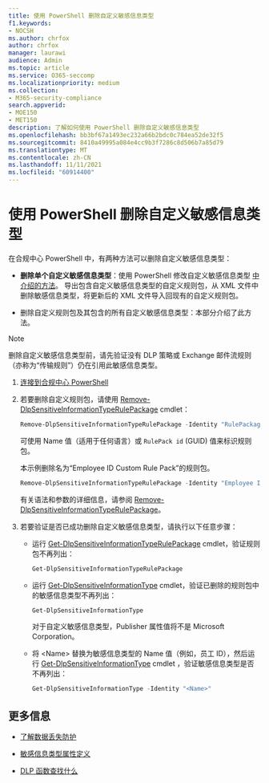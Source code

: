 ```yaml
---
title: 使用 PowerShell 删除自定义敏感信息类型
f1.keywords:
- NOCSH
ms.author: chrfox
author: chrfox
manager: laurawi
audience: Admin
ms.topic: article
ms.service: O365-seccomp
ms.localizationpriority: medium
ms.collection:
- M365-security-compliance
search.appverid:
- MOE150
- MET150
description: 了解如何使用 PowerShell 删除自定义敏感信息类型
ms.openlocfilehash: bb3bf67a1493ec232a66b2bdc0c784ea52de32f5
ms.sourcegitcommit: 8410a49995a084e4cc9b3f7286c8d506b7a85d79
ms.translationtype: MT
ms.contentlocale: zh-CN
ms.lasthandoff: 11/11/2021
ms.locfileid: "60914400"
---
```

# <a name="remove-a-custom-sensitive-information-type-using-powershell"></a>使用 PowerShell 删除自定义敏感信息类型

在合规中心 PowerShell 中，有两种方法可以删除自定义敏感信息类型：

- **删除单个自定义敏感信息类型**：使用 PowerShell 修改自定义敏感信息类型 [中介绍的方法](sit-modify-a-custom-sensitive-information-type-in-powershell.md#modify-a-custom-sensitive-information-type-using-powershell)。 导出包含自定义敏感信息类型的自定义规则包，从 XML 文件中删除敏感信息类型，将更新后的 XML 文件导入回现有的自定义规则包。

- 删除自定义规则包及其包含的所有自定义敏感信息类型：本部分介绍了此方法。

> [!NOTE]
> 删除自定义敏感信息类型前，请先验证没有 DLP 策略或 Exchange 邮件流规则（亦称为“传输规则”）仍在引用此敏感信息类型。

1. [连接到合规中心 PowerShell](/powershell/exchange/exchange-online-powershell)

2. 若要删除自定义规则包，请使用 [Remove-DlpSensitiveInformationTypeRulePackage](/powershell/module/exchange/remove-dlpsensitiveinformationtyperulepackage) cmdlet：

   ```powershell
   Remove-DlpSensitiveInformationTypeRulePackage -Identity "RulePackageIdentity"
   ```

   可使用 Name 值（适用于任何语言）或 `RulePack id` (GUID) 值来标识规则包。

   本示例删除名为“Employee ID Custom Rule Pack”的规则包。

   ```powershell
   Remove-DlpSensitiveInformationTypeRulePackage -Identity "Employee ID Custom Rule Pack"
   ```

   有关语法和参数的详细信息，请参阅 [Remove-DlpSensitiveInformationTypeRulePackage](/powershell/module/exchange/remove-dlpsensitiveinformationtyperulepackage)。

3. 若要验证是否已成功删除自定义敏感信息类型，请执行以下任意步骤：

   - 运行 [Get-DlpSensitiveInformationTypeRulePackage](/powershell/module/exchange/get-dlpsensitiveinformationtyperulepackage) cmdlet，验证规则包不再列出：

     ```powershell
     Get-DlpSensitiveInformationTypeRulePackage
     ```

   - 运行 [Get-DlpSensitiveInformationType](/powershell/module/exchange/get-dlpsensitiveinformationtype) cmdlet，验证已删除的规则包中的敏感信息类型不再列出：

     ```powershell
     Get-DlpSensitiveInformationType
     ```

     对于自定义敏感信息类型，Publisher 属性值将不是 Microsoft Corporation。

   - 将 \<Name\> 替换为敏感信息类型的 Name 值（例如，员工 ID），然后运行 [Get-DlpSensitiveInformationType](/powershell/module/exchange/get-dlpsensitiveinformationtype) cmdlet ，验证敏感信息类型是否不再列出：

     ```powershell
     Get-DlpSensitiveInformationType -Identity "<Name>"
     ```

## <a name="more-information"></a>更多信息

- [了解数据丢失防护](dlp-learn-about-dlp.md)

- [敏感信息类型属性定义](sensitive-information-type-entity-definitions.md)

- [DLP 函数查找什么](what-the-dlp-functions-look-for.md)
